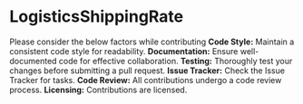 # LogisticsShippingRate


Please consider the below factors while contributing
**Code Style:**
Maintain a consistent code style for readability.
**Documentation:**
Ensure well-documented code for effective collaboration.
**Testing:**
Thoroughly test your changes before submitting a pull request.
**Issue Tracker:**
Check the Issue Tracker for tasks.
**Code Review:**
All contributions undergo a code review process.
**Licensing:**
Contributions are licensed.

